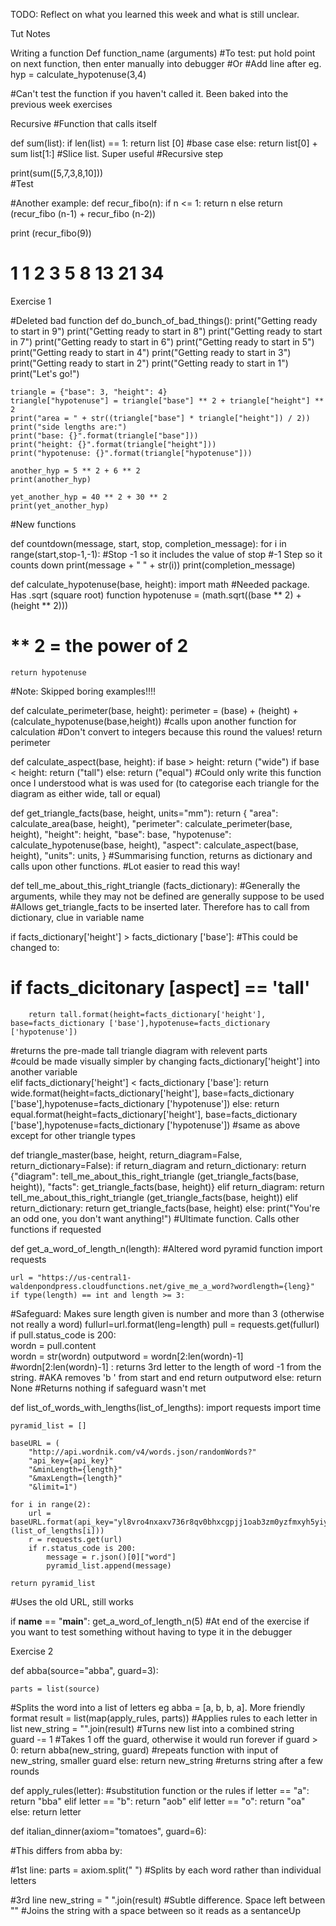 TODO: Reflect on what you learned this week and what is still unclear.

Tut Notes

Writing a function
Def function_name (arguments)
#To test: put hold point on next function, then enter manually into debugger
#Or
#Add line after eg. hyp = calculate_hypotenuse(3,4)

#Can't test the function if you haven't called it. Been baked into the previous week exercises 

Recursive
#Function that calls itself

def sum(list):
    if len(list) == 1: 
    return list [0]
#base case
    else:
    return list[0] + sum list[1:]
#Slice list. Super useful
#Recursive step

print(sum([5,7,3,8,10]))  
#Test

#Another example:
def recur_fibo(n):
    if n <= 1:
        return n
    else
        return (recur_fibo (n-1) + recur_fibo (n-2))

print (recur_fibo(9))
# 1 1 2 3 5 8 13 21 34




Exercise 1

#Deleted bad function
def do_bunch_of_bad_things():
    print("Getting ready to start in 9")
    print("Getting ready to start in 8")
    print("Getting ready to start in 7")
    print("Getting ready to start in 6")
    print("Getting ready to start in 5")
    print("Getting ready to start in 4")
    print("Getting ready to start in 3")
    print("Getting ready to start in 2")
    print("Getting ready to start in 1")
    print("Let's go!")

    triangle = {"base": 3, "height": 4}
    triangle["hypotenuse"] = triangle["base"] ** 2 + triangle["height"] ** 2
    print("area = " + str((triangle["base"] * triangle["height"]) / 2))
    print("side lengths are:")
    print("base: {}".format(triangle["base"]))
    print("height: {}".format(triangle["height"]))
    print("hypotenuse: {}".format(triangle["hypotenuse"]))

    another_hyp = 5 ** 2 + 6 ** 2
    print(another_hyp)

    yet_another_hyp = 40 ** 2 + 30 ** 2
    print(yet_another_hyp)



#New functions


def countdown(message, start, stop, completion_message):
    for i in range(start,stop-1,-1):
#Stop -1 so it includes the value of stop
#-1 Step so it counts down
        print(message + " " + str(i))
    print(completion_message)




def calculate_hypotenuse(base, height):
    import math
#Needed package. Has .sqrt (square root) function
    hypotenuse = (math.sqrt((base ** 2) + (height ** 2)))
# ** 2 = the power of 2
    return hypotenuse



#Note: Skipped boring examples!!!!



def calculate_perimeter(base, height):
    perimeter = (base) + (height) + (calculate_hypotenuse(base,height))
#calls upon another function for calculation
#Don't convert to integers because this round the values!
    return perimeter




def calculate_aspect(base, height):
    if base > height:
        return ("wide")
    if base < height:
        return ("tall")
    else:
        return ("equal")
#Could only write this function once I understood what is was used for (to categorise each triangle for the diagram as either wide, tall or equal)



def get_triangle_facts(base, height, units="mm"):
    return {
        "area": calculate_area(base, height),
        "perimeter": calculate_perimeter(base, height),
        "height": height,
        "base": base,
        "hypotenuse": calculate_hypotenuse(base, height),
        "aspect": calculate_aspect(base, height),
        "units": units,
    }
#Summarising function, returns as dictionary and calls upon other functions. 
#Lot easier to read this way!




def tell_me_about_this_right_triangle (facts_dictionary):
#Generally the arguments, while they may not be defined are generally suppose to be used
#Allows get_triangle_facts to be inserted later. Therefore has to call from dictionary, clue in variable name

if facts_dictionary['height'] > facts_dictionary ['base']:
#This could be changed to:
# if facts_dicitonary [aspect] == 'tall'
        return tall.format(height=facts_dictionary['height'], base=facts_dictionary ['base'],hypotenuse=facts_dictionary ['hypotenuse'])
#returns the pre-made tall triangle diagram with relevent parts  
#could be made visually simpler by changing facts_dictionary['height'] into another variable    
    elif facts_dictionary['height'] < facts_dictionary ['base']:
        return wide.format(height=facts_dictionary['height'], base=facts_dictionary ['base'],hypotenuse=facts_dictionary ['hypotenuse'])
    else:
        return equal.format(height=facts_dictionary['height'], base=facts_dictionary ['base'],hypotenuse=facts_dictionary ['hypotenuse'])
#same as above except for other triangle types




def triangle_master(base, height, return_diagram=False, return_dictionary=False):
    if return_diagram and return_dictionary:
        return {"diagram": tell_me_about_this_right_triangle (get_triangle_facts(base, height)), "facts": get_triangle_facts(base, height)}
    elif return_diagram:
        return tell_me_about_this_right_triangle (get_triangle_facts(base, height))
    elif return_dictionary:
        return get_triangle_facts(base, height)
    else:
        print("You're an odd one, you don't want anything!")
#Ultimate function. Calls other functions if requested



def get_a_word_of_length_n(length):
#Altered word pyramid function
    import requests

    url = "https://us-central1-waldenpondpress.cloudfunctions.net/give_me_a_word?wordlength={leng}"
    if type(length) == int and length >= 3:
#Safeguard: Makes sure length given is number and more than 3 (otherwise not really a word)
        fullurl=url.format(leng=length)
        pull = requests.get(fullurl)   
        if pull.status_code is 200:         
            wordn = pull.content  
            wordn = str(wordn)
            outputword = wordn[2:len(wordn)-1]
#wordn[2:len(wordn)-1] : returns 3rd letter to the length of word -1 from the string. 
#AKA removes 'b ' from start and end
        return outputword
    else:
        return None
#Returns nothing if safeguard wasn't met




def list_of_words_with_lengths(list_of_lengths):
    import requests
    import time

    pyramid_list = []

    baseURL = (
        "http://api.wordnik.com/v4/words.json/randomWords?"
        "api_key={api_key}"
        "&minLength={length}"
        "&maxLength={length}"
        "&limit=1")
    
    for i in range(2):
        url = baseURL.format(api_key="yl8vro4nxaxv736r8qv0bhxcgpjj1oab3zm0yzfmxyh5yiypo",length=(list_of_lengths[i]))
        r = requests.get(url)
        if r.status_code is 200:
            message = r.json()[0]["word"]
            pyramid_list.append(message)

    return pyramid_list
#Uses the old URL, still works



if __name__ == "__main__":
    get_a_word_of_length_n(5)
#At end of the exercise if you want to test something without having to type it in the debugger




Exercise 2



def abba(source="abba", guard=3):
    
    parts = list(source)
#Splits the word into a list of letters eg abba = [a, b, b, a]. More friendly format
    result = list(map(apply_rules, parts))
#Applies rules to each letter in list
    new_string = "".join(result)
#Turns new list into a combined string    
    guard -= 1
#Takes 1 off the guard, otherwise it would run forever
    if guard > 0:
        return abba(new_string, guard)
#repeats function with input of new_string, smaller guard
    else:
        return new_string
#returns string after a few rounds

def apply_rules(letter):
#substitution function or the rules
    if letter == "a":
            return "bba"
        elif letter == "b":
            return "aob"
        elif letter == "o":
            return "oa" 
        else:
            return letter




def italian_dinner(axiom="tomatoes", guard=6):

#This differs from abba by:

#1st line:
parts = axiom.split(" ")
#Splits by each word rather than individual letters

#3rd line
new_string = " ".join(result)
#Subtle difference. Space left between ""
#Joins the string with a space between so it reads as a sentanceUp